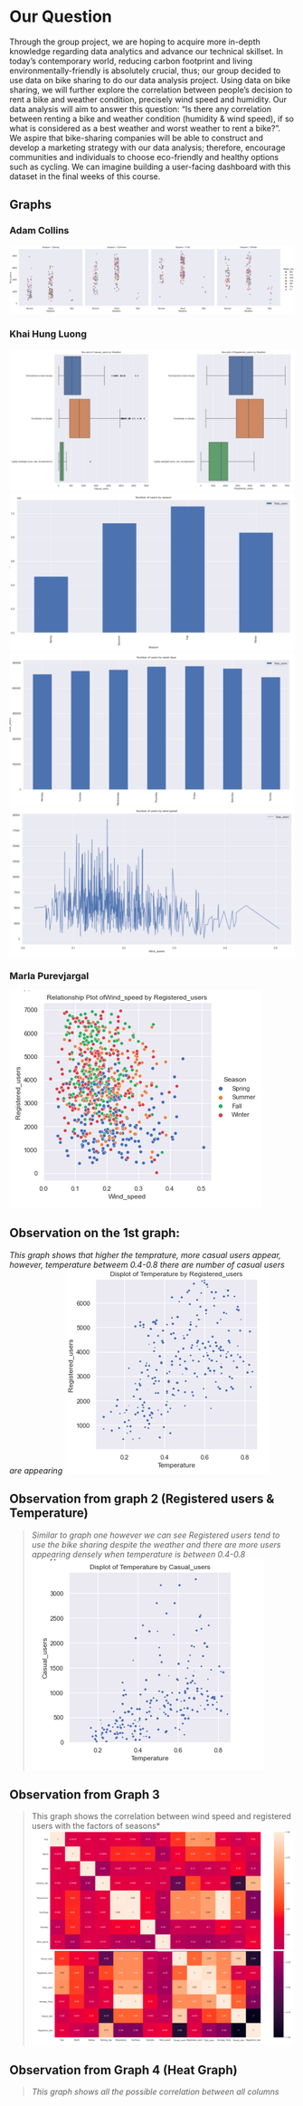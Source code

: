 # Our Question
Through the group project, we are hoping to acquire more in-depth knowledge regarding data analytics and advance our technical skillset. In today’s contemporary world, reducing carbon footprint and living environmentally-friendly is absolutely crucial, thus; our group decided to use data on bike sharing to do our data analysis project. Using data on bike sharing, we will further explore the correlation between people’s decision to rent a bike and weather condition, precisely wind speed and humidity. Our data analysis will aim to answer this question: “Is there any correlation between renting a bike and weather condition (humidity & wind speed), if so what is considered as a best weather and worst weather to rent a bike?”. We aspire that bike-sharing companies will be able to construct and develop a marketing strategy with our data analysis; therefore, encourage communities and individuals to choose eco-friendly and healthy options such as cycling. We can imagine building a user-facing dashboard with this dataset in the final weeks of this course.
## Graphs
### Adam Collins
![](https://github.com/data301-2020-winter1/course-project-group_6020/blob/main/image/GraphImages/AdamGrpahs.png)
### Khai Hung Luong
![](https://github.com/data301-2020-winter1/course-project-group_6020/blob/main/image/GraphImages/KazGraphs1.png)
![](https://github.com/data301-2020-winter1/course-project-group_6020/blob/main/image/GraphImages/KazGraph2.png)
![](https://github.com/data301-2020-winter1/course-project-group_6020/blob/main/image/GraphImages/KazGraph3.png)
![](https://github.com/data301-2020-winter1/course-project-group_6020/blob/main/image/GraphImages/KazGraph4.png)
### Marla Purevjargal
![](https://github.com/data301-2020-winter1/course-project-group_6020/blob/main/image/GraphImages/MarlaGraph1.png)
## Observation on the 1st graph:
*This graph shows that higher the temprature, more casual users appear, however, temperature betweem 0.4-0.8 there are number of casual users are appearing*
![](https://github.com/data301-2020-winter1/course-project-group_6020/blob/main/image/GraphImages/MarlaGraph2.png)
## Observation from graph 2 (Registered users & Temperature)
>*Similar to graph one however we can see Registered users tend to use the bike sharing despite the weather and there are more users appearing densely when temperature is between 0.4-0.8*
![](https://github.com/data301-2020-winter1/course-project-group_6020/blob/main/image/GraphImages/MarlaGraph3.png)
## Observation from Graph 3 
>This graph shows the correlation between wind speed and registered users with the factors of seasons*
![](https://github.com/data301-2020-winter1/course-project-group_6020/blob/main/image/GraphImages/MarlaGraph41.png)
![](https://github.com/data301-2020-winter1/course-project-group_6020/blob/main/image/GraphImages/MarlaGraph42.png)
## Observation from Graph 4 (Heat Graph)
>*This graph shows all the possible correlation between all columns*
